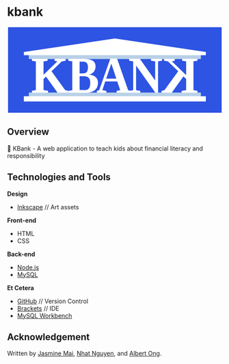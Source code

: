 # kbank
<p align="center">
  <img src="https://github.com/npathapp/kbank/blob/master/assets/KBank_logo_01.png" width=500/>
</p>

## Overview
🏦 KBank - A web application to teach kids about financial literacy and responsibility

## Technologies and Tools
**Design**
* [Inkscape](https://inkscape.org/) // Art assets

**Front-end**
* HTML
* CSS

**Back-end**
* [Node.js](https://nodejs.org/en/)
* [MySQL](https://www.mysql.com/)

**Et Cetera**
* [GitHub](https://github.com/) // Version Control
* [Brackets](http://brackets.io/) // IDE
* [MySQL Workbench](https://www.mysql.com/products/workbench/)


## Acknowledgement
Written by [Jasmine Mai](https://github.com/jasminemai97), [Nhat Nguyen](https://github.com/nguyen-nhat), and [Albert Ong](https://github.com/Albert-C-Ong). 
